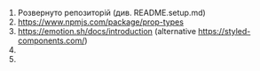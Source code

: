 1. Розвернуто репозиторій (див. README.setup.md)
2. https://www.npmjs.com/package/prop-types
3. https://emotion.sh/docs/introduction (alternative
   https://styled-components.com/)
4.
5.
